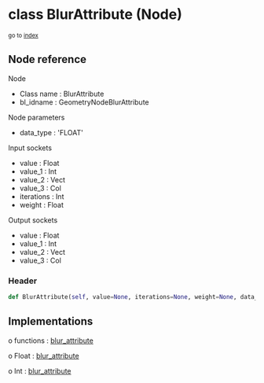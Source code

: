 # class BlurAttribute (Node)

<sub>go to [index](/docs/index.md)</sub>

## Node reference

Node
 - Class name : BlurAttribute
 - bl_idname : GeometryNodeBlurAttribute

Node parameters
 - data_type : 'FLOAT'

Input sockets
 - value : Float
 - value_1 : Int
 - value_2 : Vect
 - value_3 : Col
 - iterations : Int
 - weight : Float

Output sockets
 - value : Float
 - value_1 : Int
 - value_2 : Vect
 - value_3 : Col

### Header

``` python
def BlurAttribute(self, value=None, iterations=None, weight=None, data_type='FLOAT', node_label=None, node_color=None):
```

## Implementations

o functions : [blur_attribute](/docs/GeoNodes_classes/GLOBAL.md#blur_attribute)

o Float : [blur_attribute](/docs/GeoNodes_classes/Float.md#blur_attribute)

o Int : [blur_attribute](/docs/GeoNodes_classes/Int.md#blur_attribute)


